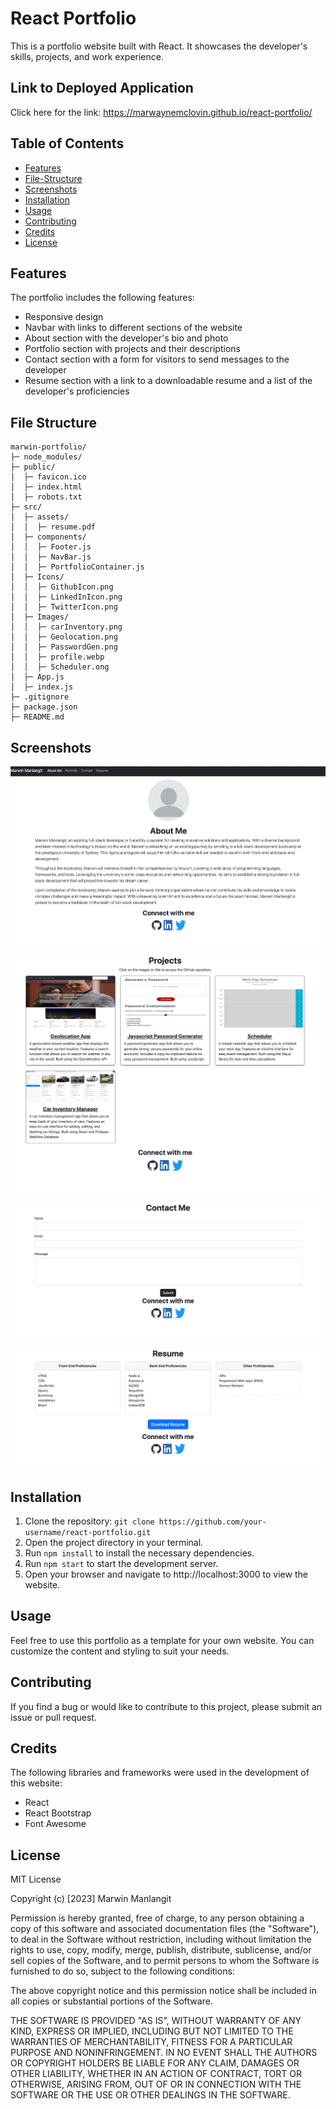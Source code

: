 # React Portfolio

This is a portfolio website built with React. It showcases the developer's skills, projects, and work experience.

## Link to Deployed Application
Click here for the link: https://marwaynemclovin.github.io/react-portfolio/

## Table of Contents

- [Features](#features)
- [File-Structure](#file-structure)
- [Screenshots](#screenshots)
- [Installation](#installation)
- [Usage](#usage)
- [Contributing](#contributing)
- [Credits](#credits)
- [License](#license)

## Features

The portfolio includes the following features:

- Responsive design
- Navbar with links to different sections of the website
- About section with the developer's bio and photo
- Portfolio section with projects and their descriptions
- Contact section with a form for visitors to send messages to the developer
- Resume section with a link to a downloadable resume and a list of the developer's proficiencies

## File Structure

```
marwin-portfolio/
├─ node_modules/
├─ public/
│  ├─ favicon.ico
│  ├─ index.html
│  ├─ robots.txt
├─ src/
│  ├─ assets/
│  │  ├─ resume.pdf
│  ├─ components/
│  │  ├─ Footer.js
│  │  ├─ NavBar.js
│  │  ├─ PortfolioContainer.js
│  ├─ Icons/
│  │  ├─ GithubIcon.png
│  │  ├─ LinkedInIcon.png
│  │  ├─ TwitterIcon.png
│  ├─ Images/
│  │  ├─ carInventory.png
│  │  ├─ Geolocation.png
│  │  ├─ PasswordGen.png
│  │  ├─ profile.webp
│  │  ├─ Scheduler.ong
│  ├─ App.js
│  ├─ index.js
├─ .gitignore
├─ package.json
├─ README.md
```

## Screenshots

![AboutMe](/marwin-portfolio/src/assets/AboutMe.png) 

![Portfolio](/marwin-portfolio/src/assets/Portfolio.png)

![Contact](/marwin-portfolio/src/assets/ContactMe.png)

![Resume](/marwin-portfolio/src/assets/ResumeTab.png)

## Installation

1. Clone the repository: `git clone https://github.com/your-username/react-portfolio.git`
2. Open the project directory in your terminal.
3. Run `npm install` to install the necessary dependencies.
4. Run `npm start` to start the development server.
5. Open your browser and navigate to http://localhost:3000 to view the website.

## Usage

Feel free to use this portfolio as a template for your own website. You can customize the content and styling to suit your needs.

## Contributing
If you find a bug or would like to contribute to this project, please submit an issue or pull request.

## Credits

The following libraries and frameworks were used in the development of this website:

- React
- React Bootstrap
- Font Awesome

## License

MIT License

Copyright (c) [2023] Marwin Manlangit

Permission is hereby granted, free of charge, to any person obtaining a copy
of this software and associated documentation files (the "Software"), to deal
in the Software without restriction, including without limitation the rights
to use, copy, modify, merge, publish, distribute, sublicense, and/or sell
copies of the Software, and to permit persons to whom the Software is
furnished to do so, subject to the following conditions:

The above copyright notice and this permission notice shall be included
in all copies or substantial portions of the Software.

THE SOFTWARE IS PROVIDED "AS IS", WITHOUT WARRANTY OF ANY KIND, EXPRESS
OR IMPLIED, INCLUDING BUT NOT LIMITED TO THE WARRANTIES OF MERCHANTABILITY,
FITNESS FOR A PARTICULAR PURPOSE AND NONINFRINGEMENT. IN NO EVENT SHALL THE
AUTHORS OR COPYRIGHT HOLDERS BE LIABLE FOR ANY CLAIM, DAMAGES OR OTHER
LIABILITY, WHETHER IN AN ACTION OF CONTRACT, TORT OR OTHERWISE, ARISING FROM,
OUT OF OR IN CONNECTION WITH THE SOFTWARE OR THE USE OR OTHER DEALINGS IN THE
SOFTWARE.
